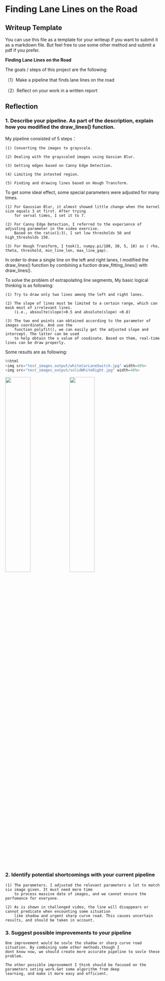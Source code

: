 
# Finding Lane Lines on the Road

## Writeup Template

You can use this file as a template for your writeup if you want to submit it as a markdown file. But feel free to use some other method and submit a pdf if you prefer.



**Finding Lane Lines on the Road**

The goals / steps of this project are the following:

（1）Make a pipeline that finds lane lines on the road 

（2）Reflect on your work in a written report

## Reflection

### 1. Describe your pipeline. As part of the description, explain how you modified the draw_lines() function.

My pipeline consisted of 5 steps：

    (1) Converting the images to grayscale.

    (2) Dealing with the grayscaled images using Gassian Blur.

    (3) Getting edges based on Canny Edge Detection.

    (4) Limiting the intested region.

    (5) Finding and drawing lines based on Hough Transform. 

To get some ideal effect, some special parameters were adjusted for many times. 

    (1) For Gaussian Blur, it almost showed little change when the kernel size equals 3 at first. After trying 
        for serval times, I set it to 7.

    (2) For Canny Edge Detection, I referred to the experience of adjusting parameter in the video exercise. 
        Based on the ratio(1:3), I set low thresholds 50 and high_thresholds 150.

    (3) For Hough Transform, I took(1, numpy.pi/180, 30, 5, 10) as ( rho, theta, threshold, min_line_len, max_line_gap).

In order to draw a single line on the left and right lanes, I modified the draw_lines() function 
by combining a fuction draw_fitting_lines() with draw_lines(). 

To solve the problem of extrapolating line segments, My basic logical thinking is as following:
    
    (1) Try to draw only two lines among the left and right lanes. 
    
    (2) The slope of lines must be limited to a certain range, which can mask most of irrelevant lines.
        (i.e., absoulte(slope)>0.5 and absolute(slope) <0.8) 
        
    (3) The two end points can obtained according to the parameter of images coordinate. And use the 
        function polyfit(), we can easily get the adjusted slope and intercept. The latter can be used 
        to help obtain the x value of coodinate. Based on them, real-time lines can be draw properly.

Some results are as following:


```python
%%html
<img src="test_images_output/whiteCarLaneSwitch.jpg" width=40%>  
<img src="test_images_output/solidWhiteRight.jpg" width=40%>  
```


<img src="test_images_output/whiteCarLaneSwitch.jpg" width=40%>  
<img src="test_images_output/solidWhiteRight.jpg" width=40%>  


### 2. Identify potential shortcomings with your current pipeline

    (1) The parameters. I adjusted the relevant parameters a lot to match six image given. It must need more time 
        to process massive date of images, and we cannot ensure the perfomance for everyone.

    (2) As is shown in challenged video, the line will disappears or cannot predicate when encounting some situation
        like shadow and urgent sharp curve road. This causes uncertain results, and should be taken in account.

### 3. Suggest possible improvements to your pipeline

    One improvement would be sovle the shadow or sharp curve road situation. By combining some other methods,though I
    dont know now, we should create more accurate pipeline to sovle these problem.

    The other possible improvement I think should be focused on the parameters seting work.Get some algorithm from deep
    learning, and make it more easy and efficient.
